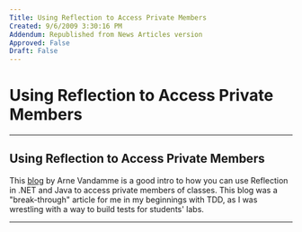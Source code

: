 ```yaml
---
Title: Using Reflection to Access Private Members
Created: 9/6/2009 3:30:16 PM
Addendum: Republished from News Articles version
Approved: False
Draft: False
---
```

# Using Reflection to Access Private Members

---

## Using Reflection to Access Private Members
This [blog](http://www.jroller.com/page/CoBraLorD/20040901) by Arne Vandamme is a good intro to how you can use Reflection in .NET and Java to access private members of classes. This blog was a "break-through" article for me in my beginnings with TDD, as I was wrestling with a way to build tests for students' labs.   
<script src="/DesktopModules/itcMetaPost/js/m.js" type="text/javascript"></script>


---

